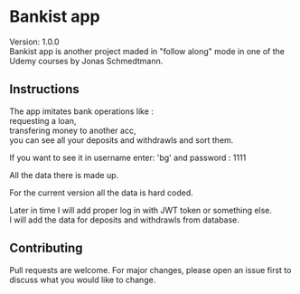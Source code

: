 # Bankist app
Version: 1.0.0 <br>
Bankist app is another project maded in "follow along" mode in one of the Udemy courses by Jonas Schmedtmann.

## Instructions

The app imitates bank operations like : </br>
requesting a loan, <br>
transfering money to another acc, <br>
you can see all your deposits and withdrawls and sort them. <br>

If you want to see it in username enter: 'bg' and password : 1111

All the data there is made up. <br>

For the current version all the data is hard coded. <br>

Later in time I will add proper log in with JWT token or something else. <br>
I will add the data for deposits and withdrawls from database. <br>


## Contributing

Pull requests are welcome. For major changes, please open an issue first
to discuss what you would like to change.
